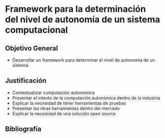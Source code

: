 # Framework para la determinación del nivel de autonomía de un sistema computacional

## Objetivo General

-   Desarrollar un framework para determinar el nivel de autonomía de un sistema.

## Justificación

-   Contextualizar computación autonómica
-   Presentar el interés de la computación autonómica dentro de la industria
-   Explicar la necesidad de tener herramientas de pruebas
-   Presentar las otras herramientas dentro del mercado
-   Explicar la necesidad de una solución open source

## Bibliografía
